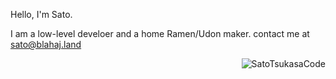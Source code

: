 Hello, I'm Sato.

I am a low-level develoer and a home Ramen/Udon maker.
contact me at sato@blahaj.land

<p><img align="right" src="https://github-readme-stats.vercel.app/api/top-langs/?username=SatoTsukasaCode&hide=html&layout=compact&theme=gruvbox&lang_count=32" alt="SatoTsukasaCode" /></p>  

          
        

